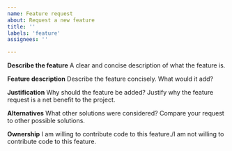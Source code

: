 ```yaml
---
name: Feature request
about: Request a new feature
title: ''
labels: 'feature'
assignees: ''

---
```


**Describe the feature**
A clear and concise description of what the feature is.

**Feature description**
Describe the feature concisely. What would it add?

**Justification**
Why should the feature be added? Justify why the feature request is a net benefit to the project.

**Alternatives**
What other solutions were considered? Compare your request to other possible solutions.

**Ownership**
I am willing to contribute code to this feature./I am not willing to contribute code to this feature.
